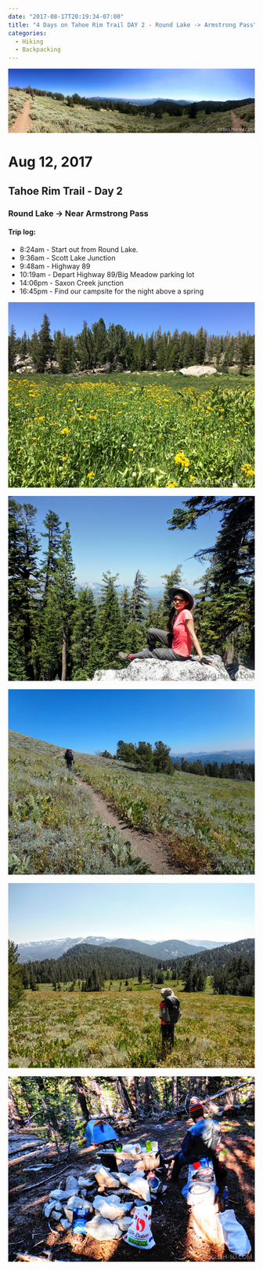 ```yaml
---
date: "2017-08-17T20:19:34-07:00"
title: "4 Days on Tahoe Rim Trail DAY 2 - Round Lake -> Armstrong Pass"
categories:
  - Hiking
  - Backpacking
---
```

![Tahoe Rim Trail DAY 2 - Round Lake -> Armstrong Pass](/img/uploads/trtday2f.jpg)
# Aug 12, 2017
## Tahoe Rim Trail - Day 2
### Round Lake -> Near Armstrong Pass

#### Trip log:
* 8:24am - Start out from Round Lake.
* 9:36am - Scott Lake Junction
* 9:48am - Highway 89
* 10:19am - Depart Highway 89/Big Meadow parking lot
* 14:06pm - Saxon Creek junction
* 16:45pm - Find our campsite for the night above a spring

![Tahoe Rim Trail DAY 2 - Round Lake -> Armstrong Pass](/img/uploads/trtday2a.jpg)

<!--more-->

![Tahoe Rim Trail DAY 2 - Round Lake -> Armstrong Pass](/img/uploads/trtday2b.jpg)

![Tahoe Rim Trail DAY 2 - Round Lake -> Armstrong Pass](/img/uploads/trtday2c.jpg)

![Tahoe Rim Trail DAY 2 - Round Lake -> Armstrong Pass](/img/uploads/trtday2d.jpg)

![Tahoe Rim Trail DAY 2 - Round Lake -> Armstrong Pass](/img/uploads/trtday2e.jpg)
